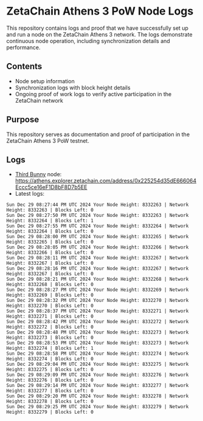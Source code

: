 # ZetaChain Athens 3 PoW Node Logs
This repository contains logs and proof that we have successfully set up and run a node on the ZetaChain Athens 3 network. The logs demonstrate continuous node operation, including synchronization details and performance.

## Contents
- Node setup information
- Synchronization logs with block height details
- Ongoing proof of work logs to verify active participation in the ZetaChain network

## Purpose
This repository serves as documentation and proof of participation in the ZetaChain Athens 3 PoW testnet.

## Logs

- [Third Bunny](https://thirdbunny.xyz/) node: https://athens.explorer.zetachain.com/address/0x225254d35dE666064Eccc5ce16eF1D8bF8D7b5EE
- Latest logs:
```
Sun Dec 29 08:27:44 PM UTC 2024 Your Node Height: 8332263 | Network Height: 8332263 | Blocks Left: 0
Sun Dec 29 08:27:50 PM UTC 2024 Your Node Height: 8332263 | Network Height: 8332264 | Blocks Left: 1
Sun Dec 29 08:27:55 PM UTC 2024 Your Node Height: 8332264 | Network Height: 8332264 | Blocks Left: 0
Sun Dec 29 08:28:00 PM UTC 2024 Your Node Height: 8332265 | Network Height: 8332265 | Blocks Left: 0
Sun Dec 29 08:28:05 PM UTC 2024 Your Node Height: 8332266 | Network Height: 8332266 | Blocks Left: 0
Sun Dec 29 08:28:11 PM UTC 2024 Your Node Height: 8332267 | Network Height: 8332267 | Blocks Left: 0
Sun Dec 29 08:28:16 PM UTC 2024 Your Node Height: 8332267 | Network Height: 8332267 | Blocks Left: 0
Sun Dec 29 08:28:21 PM UTC 2024 Your Node Height: 8332268 | Network Height: 8332268 | Blocks Left: 0
Sun Dec 29 08:28:27 PM UTC 2024 Your Node Height: 8332269 | Network Height: 8332269 | Blocks Left: 0
Sun Dec 29 08:28:32 PM UTC 2024 Your Node Height: 8332270 | Network Height: 8332270 | Blocks Left: 0
Sun Dec 29 08:28:37 PM UTC 2024 Your Node Height: 8332271 | Network Height: 8332271 | Blocks Left: 0
Sun Dec 29 08:28:42 PM UTC 2024 Your Node Height: 8332272 | Network Height: 8332272 | Blocks Left: 0
Sun Dec 29 08:28:48 PM UTC 2024 Your Node Height: 8332273 | Network Height: 8332273 | Blocks Left: 0
Sun Dec 29 08:28:53 PM UTC 2024 Your Node Height: 8332273 | Network Height: 8332274 | Blocks Left: 1
Sun Dec 29 08:28:58 PM UTC 2024 Your Node Height: 8332274 | Network Height: 8332274 | Blocks Left: 0
Sun Dec 29 08:29:04 PM UTC 2024 Your Node Height: 8332275 | Network Height: 8332275 | Blocks Left: 0
Sun Dec 29 08:29:09 PM UTC 2024 Your Node Height: 8332276 | Network Height: 8332276 | Blocks Left: 0
Sun Dec 29 08:29:14 PM UTC 2024 Your Node Height: 8332277 | Network Height: 8332277 | Blocks Left: 0
Sun Dec 29 08:29:20 PM UTC 2024 Your Node Height: 8332278 | Network Height: 8332278 | Blocks Left: 0
Sun Dec 29 08:29:25 PM UTC 2024 Your Node Height: 8332279 | Network Height: 8332279 | Blocks Left: 0
```
